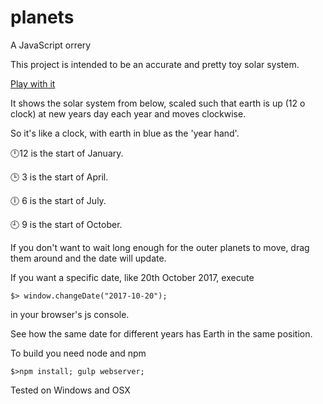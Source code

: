 # planets
A JavaScript orrery

This project is intended to be an accurate and pretty toy solar system.

[Play with it](https://a-j-douglass.github.io/planets/)

It shows the solar system from below,  scaled such that earth is up (12 o clock) at new years day each year and moves clockwise.

So it's like a clock, with earth in blue as the 'year hand'.

 :clock12:12 is the start of January.
 
 :clock3: 3 is the start of April.
 
 :clock6: 6 is the start of July.
 
 :clock9: 9 is the start of October.

If you don't want to wait long enough for the outer planets to move, drag them around and the date will update.

If you want a specific date, like 20th October 2017, execute

`$> window.changeDate("2017-10-20");`

in your browser's js console.

See how the same date for different years has Earth in the same position.


To build you need node and npm

`$>npm install; gulp webserver;`

Tested on Windows and OSX

